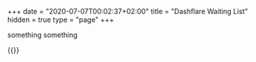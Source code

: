 +++
date = "2020-07-07T00:02:37+02:00"
title = "Dashflare Waiting List"
hidden = true
type = "page"
+++

something something

{{<signup>}}
